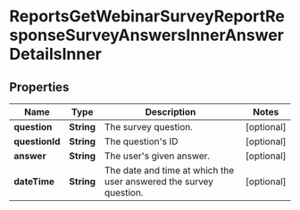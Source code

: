 

# ReportsGetWebinarSurveyReportResponseSurveyAnswersInnerAnswerDetailsInner


## Properties

| Name | Type | Description | Notes |
|------------ | ------------- | ------------- | -------------|
|**question** | **String** | The survey question. |  [optional] |
|**questionId** | **String** | The question&#39;s ID |  [optional] |
|**answer** | **String** | The user&#39;s given answer. |  [optional] |
|**dateTime** | **String** | The date and time at which the user answered the survey question. |  [optional] |



